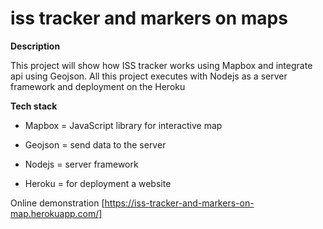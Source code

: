 # iss tracker and markers on maps

**Description**

This project will show how ISS tracker works using Mapbox and integrate api using Geojson. All this project executes with Nodejs as a server framework and deployment on the Heroku

**Tech stack**

* Mapbox = JavaScript library for interactive map

* Geojson = send data to the server

* Nodejs = server framework

* Heroku = for deployment a website

Online demonstration
[https://iss-tracker-and-markers-on-map.herokuapp.com/]
